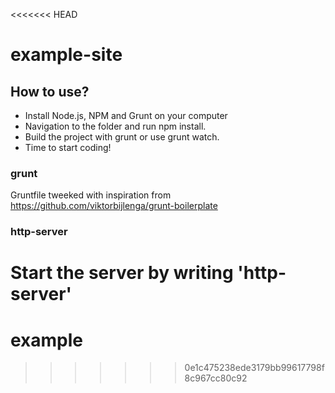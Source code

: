 <<<<<<< HEAD
# example-site

## How to use?

- Install Node.js, NPM and Grunt on your computer
- Navigation to the folder and run npm install.
- Build the project with grunt or use grunt watch.
- Time to start coding!

### grunt
Gruntfile tweeked with inspiration from https://github.com/viktorbijlenga/grunt-boilerplate

### http-server
Start the server by writing 'http-server'
=======
# example
>>>>>>> 0e1c475238ede3179bb99617798f8c967cc80c92
